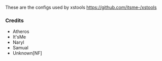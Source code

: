 These are the configs used by xstools
https://github.com/itsme-/xstools

### Credits

- Atheros
- It'sMe
- Naryl
- Samual
- Unknown[NF]
